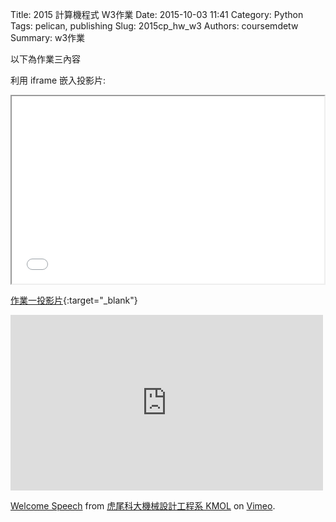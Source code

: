 Title: 2015 計算機程式 W3作業
Date: 2015-10-03 11:41
Category: Python
Tags: pelican, publishing
Slug: 2015cp_hw_w3
Authors: coursemdetw
Summary: w3作業

以下為作業三內容

利用 iframe 嵌入投影片:

<iframe src="40423145_cp_w3_p.html" width="500" height="300"></iframe>

[作業一投影片](40423145_cp_w3_p.html){:target="_blank"}

<iframe src="https://player.vimeo.com/video/137724068" width="500" height="281" frameborder="0" webkitallowfullscreen mozallowfullscreen allowfullscreen></iframe> <p><a href="https://vimeo.com/137724068">Welcome Speech</a> from <a href="https://vimeo.com/user24079973">虎尾科大機械設計工程系 KMOL</a> on <a href="https://vimeo.com">Vimeo</a>.</p>
